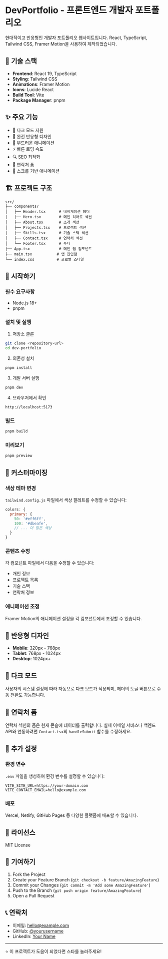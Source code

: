 # DevPortfolio - 프론트엔드 개발자 포트폴리오

현대적이고 반응형인 개발자 포트폴리오 웹사이트입니다. React, TypeScript, Tailwind CSS, Framer Motion을 사용하여 제작되었습니다.

## 🚀 기술 스택

- **Frontend**: React 19, TypeScript
- **Styling**: Tailwind CSS
- **Animations**: Framer Motion
- **Icons**: Lucide React
- **Build Tool**: Vite
- **Package Manager**: pnpm

## ✨ 주요 기능

- 🌙 다크 모드 지원
- 📱 완전 반응형 디자인
- 🎨 부드러운 애니메이션
- ⚡ 빠른 로딩 속도
- 🔍 SEO 최적화
- 📧 연락처 폼
- 🎯 스크롤 기반 애니메이션

## 🏗️ 프로젝트 구조

```
src/
├── components/
│   ├── Header.tsx      # 네비게이션 헤더
│   ├── Hero.tsx        # 메인 히어로 섹션
│   ├── About.tsx       # 소개 섹션
│   ├── Projects.tsx    # 프로젝트 섹션
│   ├── Skills.tsx      # 기술 스택 섹션
│   ├── Contact.tsx     # 연락처 섹션
│   └── Footer.tsx      # 푸터
├── App.tsx             # 메인 앱 컴포넌트
├── main.tsx           # 앱 진입점
└── index.css          # 글로벌 스타일
```

## 🚀 시작하기

### 필수 요구사항

- Node.js 18+ 
- pnpm

### 설치 및 실행

1. 저장소 클론
```bash
git clone <repository-url>
cd dev-portfolio
```

2. 의존성 설치
```bash
pnpm install
```

3. 개발 서버 실행
```bash
pnpm dev
```

4. 브라우저에서 확인
```
http://localhost:5173
```

### 빌드

```bash
pnpm build
```

### 미리보기

```bash
pnpm preview
```

## 🎨 커스터마이징

### 색상 테마 변경

`tailwind.config.js` 파일에서 색상 팔레트를 수정할 수 있습니다:

```javascript
colors: {
  primary: {
    50: '#eff6ff',
    100: '#dbeafe',
    // ... 더 많은 색상
  }
}
```

### 콘텐츠 수정

각 컴포넌트 파일에서 다음을 수정할 수 있습니다:
- 개인 정보
- 프로젝트 목록
- 기술 스택
- 연락처 정보

### 애니메이션 조정

Framer Motion의 애니메이션 설정을 각 컴포넌트에서 조정할 수 있습니다.

## 📱 반응형 디자인

- **Mobile**: 320px - 768px
- **Tablet**: 768px - 1024px
- **Desktop**: 1024px+

## 🌙 다크 모드

사용자의 시스템 설정에 따라 자동으로 다크 모드가 적용되며, 헤더의 토글 버튼으로 수동 전환도 가능합니다.

## 📧 연락처 폼

연락처 섹션의 폼은 현재 콘솔에 데이터를 출력합니다. 실제 이메일 서비스나 백엔드 API와 연동하려면 `Contact.tsx`의 `handleSubmit` 함수를 수정하세요.

## 🔧 추가 설정

### 환경 변수

`.env` 파일을 생성하여 환경 변수를 설정할 수 있습니다:

```env
VITE_SITE_URL=https://your-domain.com
VITE_CONTACT_EMAIL=hello@example.com
```

### 배포

Vercel, Netlify, GitHub Pages 등 다양한 플랫폼에 배포할 수 있습니다.

## 📄 라이선스

MIT License

## 🤝 기여하기

1. Fork the Project
2. Create your Feature Branch (`git checkout -b feature/AmazingFeature`)
3. Commit your Changes (`git commit -m 'Add some AmazingFeature'`)
4. Push to the Branch (`git push origin feature/AmazingFeature`)
5. Open a Pull Request

## 📞 연락처

- 이메일: hello@example.com
- GitHub: [@yourusername](https://github.com/yourusername)
- LinkedIn: [Your Name](https://linkedin.com/in/yourprofile)

---

⭐ 이 프로젝트가 도움이 되었다면 스타를 눌러주세요!
